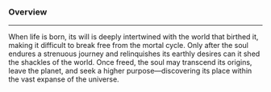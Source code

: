 
### Overview
---
When life is born, its will is deeply intertwined with the world that birthed it, making it difficult to break free from the mortal cycle. Only after the soul endures a strenuous journey and relinquishes its earthly desires can it shed the shackles of the world. Once freed, the soul may transcend its origins, leave the planet, and seek a higher purpose—discovering its place within the vast expanse of the universe.